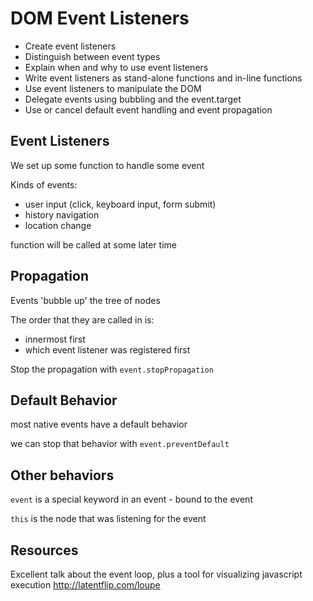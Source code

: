 # DOM Event Listeners

- Create event listeners
- Distinguish between event types
- Explain when and why to use event listeners
- Write event listeners as stand-alone functions and in-line functions
- Use event listeners to manipulate the DOM
- Delegate events using bubbling and the event.target
- Use or cancel default event handling and event propagation

## Event Listeners

We set up some function to handle some event

Kinds of events:
- user input (click, keyboard input, form submit)
- history navigation
- location change

function will be called at some later time

## Propagation

Events 'bubble up' the tree of nodes

The order that they are called in is:
- innermost first
- which event listener was registered first

Stop the propagation with `event.stopPropagation`

## Default Behavior

most native events have a default behavior

we can stop that behavior with `event.preventDefault`

## Other behaviors

`event` is a special keyword in an event - bound to the event

`this` is the node that was listening for the event


## Resources

Excellent talk about the event loop, plus a tool for visualizing javascript execution
http://latentflip.com/loupe
